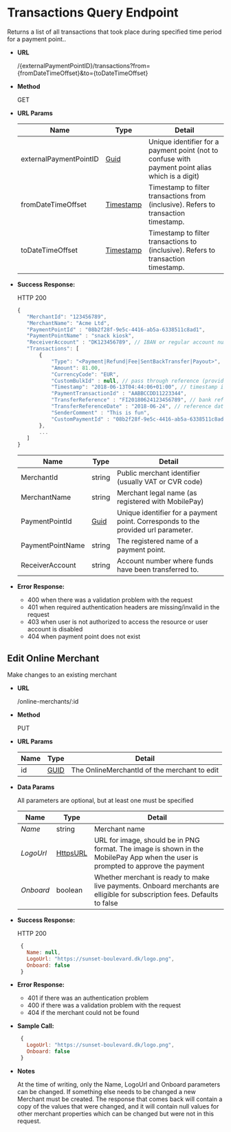 
# Transactions Query Endpoint

Returns a list of all transactions that took place during specified time period for a payment point..

* **URL**

  /{externalPaymentPointID}/transactions?from={fromDateTimeOffset}&to={toDateTimeOffset}
  
* **Method**

  GET

*  **URL Params**

    Name | Type | Detail
    ----- | ------ | ------
    externalPaymentPointID | [Guid](../types.md#guid) | Unique identifier for a payment point (not to confuse with payment point alias which is a digit)
    fromDateTimeOffset | [Timestamp](../types.md#timestamp) | Timestamp to filter transactions from (inclusive). Refers to transaction timestamp.
    toDateTimeOffset | [Timestamp](../types.md#timestamp) | Timestamp to filter transactions to (inclusive). Refers to transaction timestamp.
  
* **Success Response:**

   HTTP 200
   ```javascript
  {
      "MerchantId": "123456789",
      "MerchantName": "Acme Ltd",
      "PaymentPointId" : "08b2f28f-9e5c-4416-ab5a-6338511c8ad1",
      "PaymentPointName" : "snack kiosk",
      "ReceiverAccount" : "DK123456789", // IBAN or regular account number
      "Transactions": [
          {
              "Type": "<Payment|Refund|Fee|SentBackTransfer|Payout>",
              "Amount": 81.00,
              "CurrencyCode": "EUR",
              "CustomBulkId" : null, // pass through reference (provided by clients), a.k.a. "Merchant free text field"
              "Timestamp": "2018-06-13T04:44:06+01:00", // timestamp in merchant's timezone
              "PaymentTransactionId" : "AABBCCDD11223344",
              "TransferReference" : "FI20180624123456789", // bank ref number, incl. FI ref number
              "TransferReferenceDate" : "2018-06-24", // reference date, not the actual transfer time
              "SenderComment" : "This is fun",
              "CustomPaymentId" : "08b2f28f-9e5c-4416-ab5a-6338511c8ad1"
          },
          ...
      ]
  }
    ```

  Name | Type | Detail
  ----- | ------ | ------
  MerchantId | string | Public merchant identifier (usually VAT or CVR code)
  MerchantName | string | Merchant legal name (as registered with MobilePay)
  PaymentPointId | [Guid](../types.md#guid) | Unique identifier for a payment point. Corresponds to the provided url parameter.
  PaymentPointName | string | The registered name of a payment point.
  ReceiverAccount | string | Account number where funds have been transferred to.
    
* **Error Response:**

   * 400 when there was a validation problem with the request
   * 401 when required authentication headers are missing/invalid in the request
   * 403 when user is not authorized to access the resource or user account is disabled
   * 404 when payment point does not exist

## Edit Online Merchant

Make changes to an existing merchant 

* **URL**

  /online-merchants/:id
  
* **Method**

  PUT

*  **URL Params**

    Name | Type | Detail
    ----- | ------ | ------
    id | [GUID](../types.MD#guid) | The OnlineMerchantId of the merchant to edit 
  
* **Data Params**
  
  All parameters are optional, but at least one must be specified

  Name | Type | Detail
  ----- | ------ | ------
  *Name* | string | Merchant name
  *LogoUrl* | [HttpsURL](../types.MD#httpsurl) | URL for image, should be in PNG format. The image is shown in the MobilePay App when the user is prompted to approve the payment
  *Onboard* | boolean | Whether merchant is ready to make live payments. Onboard merchants are elligible for subscription fees. Defaults to false

* **Success Response:**

   HTTP 200
   ```javascript
    {
      Name: null, 
      LogoUrl: "https://sunset-boulevard.dk/logo.png",
      Onboard: false
    }
    ```
    
* **Error Response:**

   * 401 if there was an authentication problem
   * 400 if there was a validation problem with the request
   * 404 if the merchant could not be found

* **Sample Call:**

   ```javascript
    {
      LogoUrl: "https://sunset-boulevard.dk/logo.png",
      Onboard: false
    }
   ```

* **Notes**
   
   At the time of writing, only the Name, LogoUrl and Onboard parameters can be changed. If something else needs to be changed a new Merchant must be created. The response that comes back will contain a copy of the values that were changed, and it will contain null values for other merchant properties which can be changed but were not in this request.
